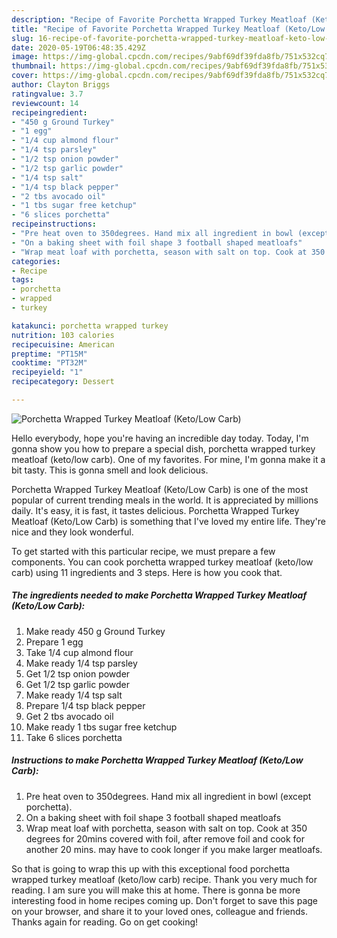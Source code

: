 ```yaml
---
description: "Recipe of Favorite Porchetta Wrapped Turkey Meatloaf (Keto/Low Carb)"
title: "Recipe of Favorite Porchetta Wrapped Turkey Meatloaf (Keto/Low Carb)"
slug: 16-recipe-of-favorite-porchetta-wrapped-turkey-meatloaf-keto-low-carb
date: 2020-05-19T06:48:35.429Z
image: https://img-global.cpcdn.com/recipes/9abf69df39fda8fb/751x532cq70/porchetta-wrapped-turkey-meatloaf-ketolow-carb-recipe-main-photo.jpg
thumbnail: https://img-global.cpcdn.com/recipes/9abf69df39fda8fb/751x532cq70/porchetta-wrapped-turkey-meatloaf-ketolow-carb-recipe-main-photo.jpg
cover: https://img-global.cpcdn.com/recipes/9abf69df39fda8fb/751x532cq70/porchetta-wrapped-turkey-meatloaf-ketolow-carb-recipe-main-photo.jpg
author: Clayton Briggs
ratingvalue: 3.7
reviewcount: 14
recipeingredient:
- "450 g Ground Turkey"
- "1 egg"
- "1/4 cup almond flour"
- "1/4 tsp parsley"
- "1/2 tsp onion powder"
- "1/2 tsp garlic powder"
- "1/4 tsp salt"
- "1/4 tsp black pepper"
- "2 tbs avocado oil"
- "1 tbs sugar free ketchup"
- "6 slices porchetta"
recipeinstructions:
- "Pre heat oven to 350degrees. Hand mix all ingredient in bowl (except porchetta)."
- "On a baking sheet with foil shape 3 football shaped meatloafs"
- "Wrap meat loaf with porchetta, season with salt on top. Cook at 350 degrees for 20mins covered with foil, after remove foil and cook for another 20 mins. may have to cook longer if you make larger meatloafs."
categories:
- Recipe
tags:
- porchetta
- wrapped
- turkey

katakunci: porchetta wrapped turkey 
nutrition: 103 calories
recipecuisine: American
preptime: "PT15M"
cooktime: "PT32M"
recipeyield: "1"
recipecategory: Dessert

---
```



![Porchetta Wrapped Turkey Meatloaf (Keto/Low Carb)](https://img-global.cpcdn.com/recipes/9abf69df39fda8fb/751x532cq70/porchetta-wrapped-turkey-meatloaf-ketolow-carb-recipe-main-photo.jpg)

Hello everybody, hope you're having an incredible day today. Today, I'm gonna show you how to prepare a special dish, porchetta wrapped turkey meatloaf (keto/low carb). One of my favorites. For mine, I'm gonna make it a bit tasty. This is gonna smell and look delicious.



Porchetta Wrapped Turkey Meatloaf (Keto/Low Carb) is one of the most popular of current trending meals in the world. It is appreciated by millions daily. It's easy, it is fast, it tastes delicious. Porchetta Wrapped Turkey Meatloaf (Keto/Low Carb) is something that I've loved my entire life. They're nice and they look wonderful.


To get started with this particular recipe, we must prepare a few components. You can cook porchetta wrapped turkey meatloaf (keto/low carb) using 11 ingredients and 3 steps. Here is how you cook that.

##### The ingredients needed to make Porchetta Wrapped Turkey Meatloaf (Keto/Low Carb):

1. Make ready 450 g Ground Turkey
1. Prepare 1 egg
1. Take 1/4 cup almond flour
1. Make ready 1/4 tsp parsley
1. Get 1/2 tsp onion powder
1. Get 1/2 tsp garlic powder
1. Make ready 1/4 tsp salt
1. Prepare 1/4 tsp black pepper
1. Get 2 tbs avocado oil
1. Make ready 1 tbs sugar free ketchup
1. Take 6 slices porchetta




##### Instructions to make Porchetta Wrapped Turkey Meatloaf (Keto/Low Carb):

1. Pre heat oven to 350degrees. Hand mix all ingredient in bowl (except porchetta).
1. On a baking sheet with foil shape 3 football shaped meatloafs
1. Wrap meat loaf with porchetta, season with salt on top. Cook at 350 degrees for 20mins covered with foil, after remove foil and cook for another 20 mins. may have to cook longer if you make larger meatloafs.




So that is going to wrap this up with this exceptional food porchetta wrapped turkey meatloaf (keto/low carb) recipe. Thank you very much for reading. I am sure you will make this at home. There is gonna be more interesting food in home recipes coming up. Don't forget to save this page on your browser, and share it to your loved ones, colleague and friends. Thanks again for reading. Go on get cooking!

